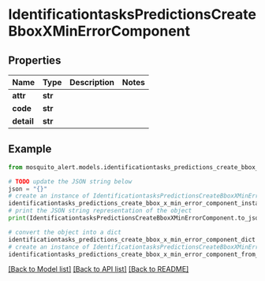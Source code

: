 # IdentificationtasksPredictionsCreateBboxXMinErrorComponent


## Properties

Name | Type | Description | Notes
------------ | ------------- | ------------- | -------------
**attr** | **str** |  | 
**code** | **str** |  | 
**detail** | **str** |  | 

## Example

```python
from mosquito_alert.models.identificationtasks_predictions_create_bbox_x_min_error_component import IdentificationtasksPredictionsCreateBboxXMinErrorComponent

# TODO update the JSON string below
json = "{}"
# create an instance of IdentificationtasksPredictionsCreateBboxXMinErrorComponent from a JSON string
identificationtasks_predictions_create_bbox_x_min_error_component_instance = IdentificationtasksPredictionsCreateBboxXMinErrorComponent.from_json(json)
# print the JSON string representation of the object
print(IdentificationtasksPredictionsCreateBboxXMinErrorComponent.to_json())

# convert the object into a dict
identificationtasks_predictions_create_bbox_x_min_error_component_dict = identificationtasks_predictions_create_bbox_x_min_error_component_instance.to_dict()
# create an instance of IdentificationtasksPredictionsCreateBboxXMinErrorComponent from a dict
identificationtasks_predictions_create_bbox_x_min_error_component_from_dict = IdentificationtasksPredictionsCreateBboxXMinErrorComponent.from_dict(identificationtasks_predictions_create_bbox_x_min_error_component_dict)
```
[[Back to Model list]](../README.md#documentation-for-models) [[Back to API list]](../README.md#documentation-for-api-endpoints) [[Back to README]](../README.md)


